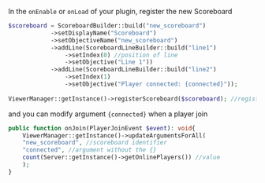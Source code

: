 
In the `onEnable` or `onLoad` of your plugin, register the new Scoreboard
```php
$scoreboard = ScoreboardBuilder::build("new_scoreboard")
            ->setDisplayName("Scoreboard")
            ->setObjectiveName("new_scoreboard")
            ->addLine(ScoreboardLineBuilder::build("line1")
                ->setIndex(0) //position of line
                ->setObjective("Line 1"))
            ->addLine(ScoreboardLineBuilder::build("line2")
                ->setIndex(1)
                ->setObjective("Player connected: {connected}"));
        
ViewerManager::getInstance()->registerScoreboard($scoreboard); //register new scoreboard
```

and you can modify argument `{connected}` when a player join
```php
public function onJoin(PlayerJoinEvent $event): void{
    ViewerManager::getInstance()->updateArgumentsForAll(
    "new_scoreboard", //scoreboard identifier
    "connected", //argument without the {}
    count(Server::getInstance()->getOnlinePlayers()) //value
    );
}
```

